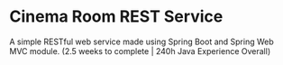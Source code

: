 # Cinema Room REST Service
A simple RESTful web service made using Spring Boot and Spring Web MVC module. (2.5 weeks to complete | 240h Java Experience Overall)
